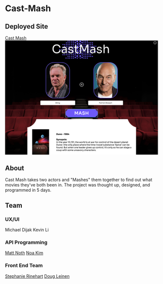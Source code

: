 # Cast-Mash
## Deployed Site
[Cast Mash](https://cast-mash.netlify.app/)
![Cast Mash Screenshot](screengrab.png)
## About
Cast Mash takes two actors and "Mashes" them together to find out what movies they've both been in.  The project was thought up, designed, and programmed in 5 days. 

## Team
### UX/UI
Michael Dijak
Kevin Li

### API Programming
[Matt Noth](https://github.com/mattnoth)
[Noa Kim](https://github.com/noanonoa)

### Front End Team
[Stephanie Rinehart](https://github.com/mlisdev)
[Doug Leinen](https://github.com/daleinen7)